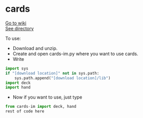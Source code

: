 # cards

[Go to wiki](https://github.com/EZLiang/cards/wiki)<br />
[See directory](docs/dir.md)

To use:
 * Download and unzip.
 * Create and open cards-im.py where you want to use cards.
 * Write <br />
 ```py
 import sys
 if "[download location]" not in sys.path:
     sys.path.append("[download location]/lib")
 import deck
 import hand
 ```
 * Now if you want to use, just type
 ```py
 from cards-im import deck, hand
 rest of code here
 ```
